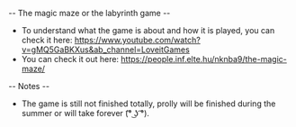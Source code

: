 -- The magic maze or the labyrinth game -- 

- To understand what the game is about and how it is played, you can check it here: https://www.youtube.com/watch?v=gMQ5GaBKXus&ab_channel=LoveitGames
- You can check it out here: https://people.inf.elte.hu/nknba9/the-magic-maze/

-- Notes --
- The game is still not finished totally, prolly will be finished during the summer or will take forever (͡° ͜ʖ ͡°).
